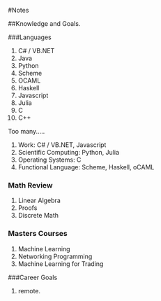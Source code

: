 #Notes

##Knowledge and Goals.

###Languages

1. C# / VB.NET
2. Java
3. Python
4. Scheme
5. OCAML
6. Haskell
7. Javascript
8. Julia
9. C
10. C++


Too many.....

1. Work: C# / VB.NET, Javascript
2. Scientific Computing: Python, Julia
3. Operating Systems: C
4. Functional Language: Scheme, Haskell, oCAML


### Math Review

1. Linear Algebra
2. Proofs
3. Discrete Math

### Masters Courses

1. Machine Learning
2. Networking Programming
3. Machine Learning for Trading

###Career Goals

1. remote.
